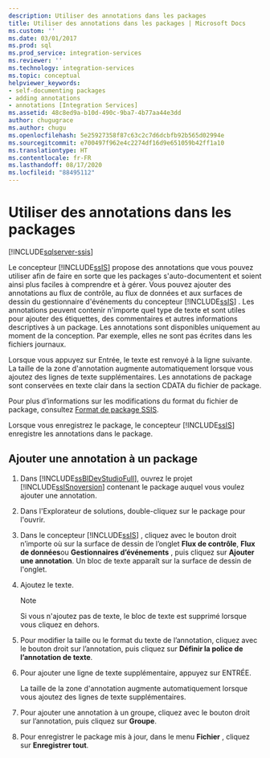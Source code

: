 ```yaml
---
description: Utiliser des annotations dans les packages
title: Utiliser des annotations dans les packages | Microsoft Docs
ms.custom: ''
ms.date: 03/01/2017
ms.prod: sql
ms.prod_service: integration-services
ms.reviewer: ''
ms.technology: integration-services
ms.topic: conceptual
helpviewer_keywords:
- self-documenting packages
- adding annotations
- annotations [Integration Services]
ms.assetid: 48c8ed9a-b10d-490c-9ba7-4b77aa44e3dd
author: chugugrace
ms.author: chugu
ms.openlocfilehash: 5e25927358f87c63c2c7d6dcbfb92b565d02994e
ms.sourcegitcommit: e700497f962e4c2274df16d9e651059b42ff1a10
ms.translationtype: HT
ms.contentlocale: fr-FR
ms.lasthandoff: 08/17/2020
ms.locfileid: "88495112"
---
```

# <a name="use-annotations-in-packages"></a>Utiliser des annotations dans les packages

[!INCLUDE[sqlserver-ssis](../includes/applies-to-version/sqlserver-ssis.md)]


  Le concepteur [!INCLUDE[ssIS](../includes/ssis-md.md)] propose des annotations que vous pouvez utiliser afin de faire en sorte que les packages s'auto-documentent et soient ainsi plus faciles à comprendre et à gérer. Vous pouvez ajouter des annotations au flux de contrôle, au flux de données et aux surfaces de dessin du gestionnaire d'événements du concepteur [!INCLUDE[ssIS](../includes/ssis-md.md)] . Les annotations peuvent contenir n'importe quel type de texte et sont utiles pour ajouter des étiquettes, des commentaires et autres informations descriptives à un package. Les annotations sont disponibles uniquement au moment de la conception. Par exemple, elles ne sont pas écrites dans les fichiers journaux.  
  
 Lorsque vous appuyez sur Entrée, le texte est renvoyé à la ligne suivante. La taille de la zone d'annotation augmente automatiquement lorsque vous ajoutez des lignes de texte supplémentaires. Les annotations de package sont conservées en texte clair dans la section CDATA du fichier de package.  
  
 Pour plus d’informations sur les modifications du format du fichier de package, consultez [Format de package SSIS](https://msdn.microsoft.com/library/cfe0e5dc-5be3-4222-b721-fe83665edd94).  
  
 Lorsque vous enregistrez le package, le concepteur [!INCLUDE[ssIS](../includes/ssis-md.md)] enregistre les annotations dans le package.  
  
## <a name="add-an-annotation-to-a-package"></a>Ajouter une annotation à un package  
  
1.  Dans [!INCLUDE[ssBIDevStudioFull](../includes/ssbidevstudiofull-md.md)], ouvrez le projet [!INCLUDE[ssISnoversion](../includes/ssisnoversion-md.md)] contenant le package auquel vous voulez ajouter une annotation.  
  
2.  Dans l'Explorateur de solutions, double-cliquez sur le package pour l'ouvrir.  
  
3.  Dans le concepteur [!INCLUDE[ssIS](../includes/ssis-md.md)] , cliquez avec le bouton droit n’importe où sur la surface de dessin de l’onglet **Flux de contrôle**, **Flux de données**ou **Gestionnaires d’événements** , puis cliquez sur **Ajouter une annotation**. Un bloc de texte apparaît sur la surface de dessin de l'onglet.  
  
4.  Ajoutez le texte.  
  
    > [!NOTE]  
    >  Si vous n'ajoutez pas de texte, le bloc de texte est supprimé lorsque vous cliquez en dehors.  
  
5.  Pour modifier la taille ou le format du texte de l’annotation, cliquez avec le bouton droit sur l’annotation, puis cliquez sur **Définir la police de l’annotation de texte**.  
  
6.  Pour ajouter une ligne de texte supplémentaire, appuyez sur ENTRÉE.  
  
     La taille de la zone d'annotation augmente automatiquement lorsque vous ajoutez des lignes de texte supplémentaires.  
  
7.  Pour ajouter une annotation à un groupe, cliquez avec le bouton droit sur l’annotation, puis cliquez sur **Groupe**.  
  
8.  Pour enregistrer le package mis à jour, dans le menu **Fichier** , cliquez sur **Enregistrer tout**.  
